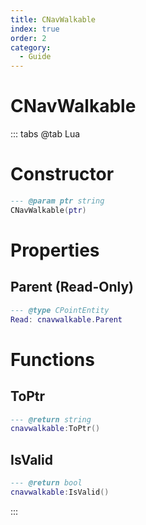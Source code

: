 ```yaml
---
title: CNavWalkable
index: true
order: 2
category:
  - Guide
---
```


# CNavWalkable

::: tabs
@tab Lua
# Constructor
```lua
--- @param ptr string
CNavWalkable(ptr)
```
# Properties
## Parent (Read-Only)
```lua
--- @type CPointEntity
Read: cnavwalkable.Parent
```
# Functions
## ToPtr
```lua
--- @return string
cnavwalkable:ToPtr()
```
## IsValid
```lua
--- @return bool
cnavwalkable:IsValid()
```

:::